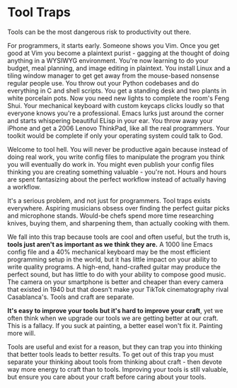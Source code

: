 # Tool Traps

Tools can be the most dangerous risk to productivity out there.

For programmers, it starts early.
Someone shows you Vim.
Once you get good at Vim you become a plaintext purist - gagging at the thought of doing anything in a WYSIWYG environment.
You're now learning to do your budget, meal planning, and image editing in plaintext.
You install Linux and a tiling window manager to get get away from the mouse-based nonsense regular people use.
You throw out your Python codebases and do everything in C and shell scripts.
You get a standing desk and two plants in white porcelain pots.
Now you need new lights to complete the room's Feng Shui.
Your mechanical keyboard with custom keycaps clicks loudly so that everyone knows you're a professional.
Emacs lurks just around the corner and starts whispering beautiful ELisp in your ear.
You throw away your iPhone and get a 2006 Lenovo ThinkPad, like all the real programmers.
Your toolkit would be complete if only your operating system could talk to God.

Welcome to tool hell.
You will never be productive again because instead of doing real work, you write config files to manipulate the program you think you will eventually do work in.
You might even publish your config files thinking you are creating something valuable - you're not.
Hours and hours are spent fantasizing about the perfect workflow instead of actually having a workflow.

It's a serious problem, and not just for programmers.
Tool traps exists everywhere.
Aspiring musicians obsess over finding the perfect guitar picks and microphone stands.
Would-be chefs spend more time researching knives, buying them, and sharpening them, than actually cooking with them.

We fall into this trap because tools are cool and often useful, but the truth is, **tools just aren't as important as we think they are.**
A 1000 line Emacs config file and a 40% mechanical keyboard may be the most efficient programming setup in the world, but it has little impact on your ability to write quality programs.
A high-end, hand-crafted guitar may produce the perfect sound, but has little to do with your ability to compose good music.
The camera on your smartphone is better and cheaper than every camera that existed in 1940 but that doesn't make your TikTok cinematography rival Casablanca's.
Tools and craft are separate.

**It's easy to improve your tools but it's hard to improve your craft**, yet we often think when we upgrade our tools we are getting better at our craft.
This is a fallacy.
If you suck at painting, a better easel won't fix it.
Painting more will.

Tools are useful and exist for a reason, but they can trap you into thinking that better tools leads to better results.
To get out of this trap you must separate your thinking about tools from thinking about craft - then devote way more energy to craft than to tools.
Improving your tools is still valuable, but ensure you care about your craft before caring about your tools.
